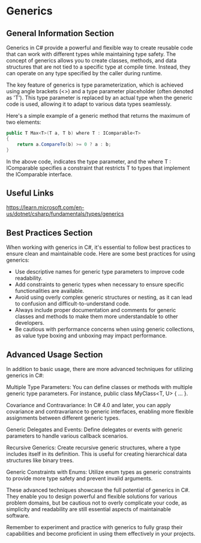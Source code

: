 # Generics

## General Information Section

Generics in C# provide a powerful and flexible way to create reusable code that can work with different types while maintaining type safety. The concept of generics allows you to create classes, methods, and data structures that are not tied to a specific type at compile time. Instead, they can operate on any type specified by the caller during runtime.

The key feature of generics is type parameterization, which is achieved using angle brackets (<>) and a type parameter placeholder (often denoted as 'T'). This type parameter is replaced by an actual type when the generic code is used, allowing it to adapt to various data types seamlessly.

Here's a simple example of a generic method that returns the maximum of two elements:

```csharp
public T Max<T>(T a, T b) where T : IComparable<T>
{
    return a.CompareTo(b) >= 0 ? a : b;
}

```

In the above code, <T> indicates the type parameter, and the where T : IComparable<T> specifies a constraint that restricts T to types that implement the IComparable<T> interface.

## Useful Links

https://learn.microsoft.com/en-us/dotnet/csharp/fundamentals/types/generics

## Best Practices Section

When working with generics in C#, it's essential to follow best practices to ensure clean and maintainable code. Here are some best practices for using generics:

* Use descriptive names for generic type parameters to improve code readability.
* Add constraints to generic types when necessary to ensure specific functionalities are available.
* Avoid using overly complex generic structures or nesting, as it can lead to confusion and difficult-to-understand code.
* Always include proper documentation and comments for generic classes and methods to make them more understandable to other developers.
* Be cautious with performance concerns when using generic collections, as value type boxing and unboxing may impact performance.

## Advanced Usage Section

In addition to basic usage, there are more advanced techniques for utilizing generics in C#:

Multiple Type Parameters: You can define classes or methods with multiple generic type parameters. For instance, public class MyClass<T, U> { ... }.

Covariance and Contravariance: In C# 4.0 and later, you can apply covariance and contravariance to generic interfaces, enabling more flexible assignments between different generic types.

Generic Delegates and Events: Define delegates or events with generic parameters to handle various callback scenarios.

Recursive Generics: Create recursive generic structures, where a type includes itself in its definition. This is useful for creating hierarchical data structures like binary trees.

Generic Constraints with Enums: Utilize enum types as generic constraints to provide more type safety and prevent invalid arguments.

These advanced techniques showcase the full potential of generics in C#. They enable you to design powerful and flexible solutions for various problem domains, but be cautious not to overly complicate your code, as simplicity and readability are still essential aspects of maintainable software.

Remember to experiment and practice with generics to fully grasp their capabilities and become proficient in using them effectively in your projects.

